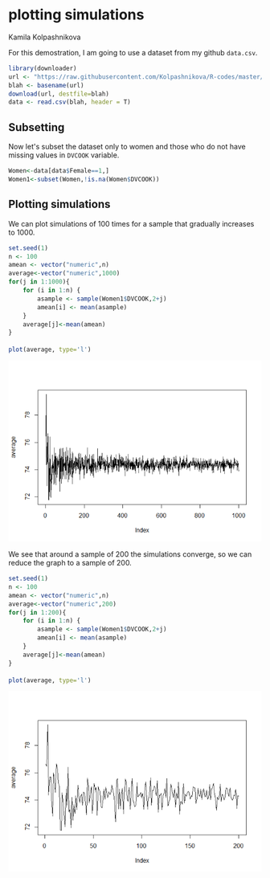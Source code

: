 # plotting simulations
Kamila Kolpashnikova  

For this demostration, I am going to use a dataset from my github `data.csv`.


```r
library(downloader) 
url <- "https://raw.githubusercontent.com/Kolpashnikova/R-codes/master/data.csv"
blah <- basename(url)
download(url, destfile=blah)
data <- read.csv(blah, header = T)
```

## Subsetting 

Now let's subset the dataset only to women and those who do not have missing values in `DVCOOK` variable.


```r
Women<-data[data$Female==1,]
Women1<-subset(Women,!is.na(Women$DVCOOK))
```
 
## Plotting simulations

We can plot simulations of 100 times for a sample that gradually increases to 1000.


```r
set.seed(1)
n <- 100
amean <- vector("numeric",n)
average<-vector("numeric",1000)
for(j in 1:1000){
    for (i in 1:n) {
        asample <- sample(Women1$DVCOOK,2+j)
        amean[i] <- mean(asample)
    }
    average[j]<-mean(amean)
}

plot(average, type='l')
```

![](plotting_simulations_files/figure-html/unnamed-chunk-3-1.png) 

We see that around a sample of 200 the simulations converge, so we can reduce the graph to a sample of 200.


```r
set.seed(1)
n <- 100
amean <- vector("numeric",n)
average<-vector("numeric",200)
for(j in 1:200){
    for (i in 1:n) {
        asample <- sample(Women1$DVCOOK,2+j)
        amean[i] <- mean(asample)
    }
    average[j]<-mean(amean)
}

plot(average, type='l')
```

![](plotting_simulations_files/figure-html/unnamed-chunk-4-1.png) 
